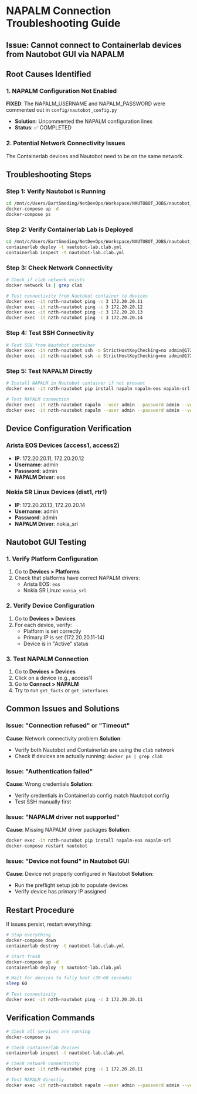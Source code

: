 # NAPALM Connection Troubleshooting Guide

## Issue: Cannot connect to Containerlab devices from Nautobot GUI via NAPALM

## Root Causes Identified

### 1. NAPALM Configuration Not Enabled
**FIXED**: The NAPALM_USERNAME and NAPALM_PASSWORD were commented out in `config/nautobot_config.py`
- **Solution**: Uncommented the NAPALM configuration lines
- **Status**: ✅ COMPLETED

### 2. Potential Network Connectivity Issues
The Containerlab devices and Nautobot need to be on the same network.

## Troubleshooting Steps

### Step 1: Verify Nautobot is Running
```bash
cd /mnt/c/Users/BartSmeding/NetDevOps/Workspace/NAUTOBOT_JOBS/nautobot_zero_to_hero
docker-compose up -d
docker-compose ps
```

### Step 2: Verify Containerlab Lab is Deployed
```bash
cd /mnt/c/Users/BartSmeding/NetDevOps/Workspace/NAUTOBOT_JOBS/nautobot_zero_to_hero/containerlab
containerlab deploy -t nautobot-lab.clab.yml
containerlab inspect -t nautobot-lab.clab.yml
```

### Step 3: Check Network Connectivity
```bash
# Check if clab network exists
docker network ls | grep clab

# Test connectivity from Nautobot container to devices
docker exec -it nzth-nautobot ping -c 3 172.20.20.11
docker exec -it nzth-nautobot ping -c 3 172.20.20.12
docker exec -it nzth-nautobot ping -c 3 172.20.20.13
docker exec -it nzth-nautobot ping -c 3 172.20.20.14
```

### Step 4: Test SSH Connectivity
```bash
# Test SSH from Nautobot container
docker exec -it nzth-nautobot ssh -o StrictHostKeyChecking=no admin@172.20.20.11
docker exec -it nzth-nautobot ssh -o StrictHostKeyChecking=no admin@172.20.20.13
```

### Step 5: Test NAPALM Directly
```bash
# Install NAPALM in Nautobot container if not present
docker exec -it nzth-nautobot pip install napalm napalm-eos napalm-srl

# Test NAPALM connection
docker exec -it nzth-nautobot napalm --user admin --password admin --vendor eos 172.20.20.11 get_facts
docker exec -it nzth-nautobot napalm --user admin --password admin --vendor nokia_srl 172.20.20.13 get_facts
```

## Device Configuration Verification

### Arista EOS Devices (access1, access2)
- **IP**: 172.20.20.11, 172.20.20.12
- **Username**: admin
- **Password**: admin
- **NAPALM Driver**: eos

### Nokia SR Linux Devices (dist1, rtr1)
- **IP**: 172.20.20.13, 172.20.20.14
- **Username**: admin
- **Password**: admin
- **NAPALM Driver**: nokia_srl

## Nautobot GUI Testing

### 1. Verify Platform Configuration
1. Go to **Devices > Platforms**
2. Check that platforms have correct NAPALM drivers:
   - Arista EOS: `eos`
   - Nokia SR Linux: `nokia_srl`

### 2. Verify Device Configuration
1. Go to **Devices > Devices**
2. For each device, verify:
   - Platform is set correctly
   - Primary IP is set (172.20.20.11-14)
   - Device is in "Active" status

### 3. Test NAPALM Connection
1. Go to **Devices > Devices**
2. Click on a device (e.g., access1)
3. Go to **Connect > NAPALM**
4. Try to run `get_facts` or `get_interfaces`

## Common Issues and Solutions

### Issue: "Connection refused" or "Timeout"
**Cause**: Network connectivity problem
**Solution**: 
- Verify both Nautobot and Containerlab are using the `clab` network
- Check if devices are actually running: `docker ps | grep clab`

### Issue: "Authentication failed"
**Cause**: Wrong credentials
**Solution**:
- Verify credentials in Containerlab config match Nautobot config
- Test SSH manually first

### Issue: "NAPALM driver not supported"
**Cause**: Missing NAPALM driver packages
**Solution**:
```bash
docker exec -it nzth-nautobot pip install napalm-eos napalm-srl
docker-compose restart nautobot
```

### Issue: "Device not found" in Nautobot GUI
**Cause**: Device not properly configured in Nautobot
**Solution**:
- Run the preflight setup job to populate devices
- Verify device has primary IP assigned

## Restart Procedure

If issues persist, restart everything:

```bash
# Stop everything
docker-compose down
containerlab destroy -t nautobot-lab.clab.yml

# Start fresh
docker-compose up -d
containerlab deploy -t nautobot-lab.clab.yml

# Wait for devices to fully boot (30-60 seconds)
sleep 60

# Test connectivity
docker exec -it nzth-nautobot ping -c 3 172.20.20.11
```

## Verification Commands

```bash
# Check all services are running
docker-compose ps

# Check containerlab devices
containerlab inspect -t nautobot-lab.clab.yml

# Check network connectivity
docker exec -it nzth-nautobot ping -c 1 172.20.20.11

# Test NAPALM directly
docker exec -it nzth-nautobot napalm --user admin --password admin --vendor eos 172.20.20.11 get_facts
```
